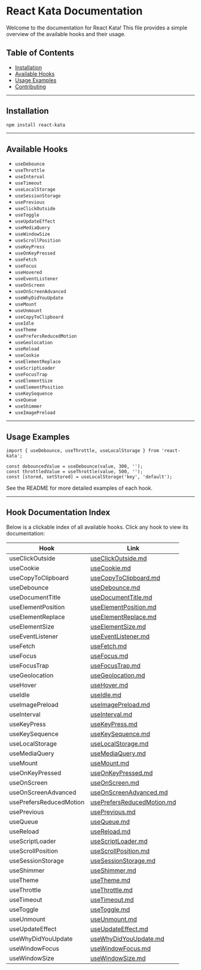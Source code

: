 # React Kata Documentation

Welcome to the documentation for React Kata! This file provides a simple overview of the available hooks and their usage.

## Table of Contents
- [Installation](#installation)
- [Available Hooks](#available-hooks)
- [Usage Examples](#usage-examples)
- [Contributing](#contributing)

---

## Installation

```bash
npm install react-kata
```

---

## Available Hooks

- `useDebounce`
- `useThrottle`
- `useInterval`
- `useTimeout`
- `useLocalStorage`
- `useSessionStorage`
- `usePrevious`
- `useClickOutside`
- `useToggle`
- `useUpdateEffect`
- `useMediaQuery`
- `useWindowSize`
- `useScrollPosition`
- `useKeyPress`
- `useOnKeyPressed`
- `useFetch`
- `useFocus`
- `useHovered`
- `useEventListener`
- `useOnScreen`
- `useOnScreenAdvanced`
- `useWhyDidYouUpdate`
- `useMount`
- `useUnmount`
- `useCopyToClipboard`
- `useIdle`
- `useTheme`
- `usePrefersReducedMotion`
- `useGeolocation`
- `useReload`
- `useCookie`
- `useElementReplace`
- `useScriptLoader`
- `useFocusTrap`
- `useElementSize`
- `useElementPosition`
- `useKeySequence`
- `useQueue`
- `useShimmer`
- `useImagePreload`

---

## Usage Examples

```tsx
import { useDebounce, useThrottle, useLocalStorage } from 'react-kata';

const debouncedValue = useDebounce(value, 300, '');
const throttledValue = useThrottle(value, 500, '');
const [stored, setStored] = useLocalStorage('key', 'default');
```

See the README for more detailed examples of each hook.

---


## Hook Documentation Index

Below is a clickable index of all available hooks. Click any hook to view its documentation:

| Hook | Link |
|------|------|
| useClickOutside | [useClickOutside.md](./useClickOutside.md) |
| useCookie | [useCookie.md](./useCookie.md) |
| useCopyToClipboard | [useCopyToClipboard.md](./useCopyToClipboard.md) |
| useDebounce | [useDebounce.md](./useDebounce.md) |
| useDocumentTitle | [useDocumentTitle.md](./useDocumentTitle.md) |
| useElementPosition | [useElementPosition.md](./useElementPosition.md) |
| useElementReplace | [useElementReplace.md](./useElementReplace.md) |
| useElementSize | [useElementSize.md](./useElementSize.md) |
| useEventListener | [useEventListener.md](./useEventListener.md) |
| useFetch | [useFetch.md](./useFetch.md) |
| useFocus | [useFocus.md](./useFocus.md) |
| useFocusTrap | [useFocusTrap.md](./useFocusTrap.md) |
| useGeolocation | [useGeolocation.md](./useGeolocation.md) |
| useHover | [useHover.md](./useHover.md) |
| useIdle | [useIdle.md](./useIdle.md) |
| useImagePreload | [useImagePreload.md](./useImagePreload.md) |
| useInterval | [useInterval.md](./useInterval.md) |
| useKeyPress | [useKeyPress.md](./useKeyPress.md) |
| useKeySequence | [useKeySequence.md](./useKeySequence.md) |
| useLocalStorage | [useLocalStorage.md](./useLocalStorage.md) |
| useMediaQuery | [useMediaQuery.md](./useMediaQuery.md) |
| useMount | [useMount.md](./useMount.md) |
| useOnKeyPressed | [useOnKeyPressed.md](./useOnKeyPressed.md) |
| useOnScreen | [useOnScreen.md](./useOnScreen.md) |
| useOnScreenAdvanced | [useOnScreenAdvanced.md](./useOnScreenAdvanced.md) |
| usePrefersReducedMotion | [usePrefersReducedMotion.md](./usePrefersReducedMotion.md) |
| usePrevious | [usePrevious.md](./usePrevious.md) |
| useQueue | [useQueue.md](./useQueue.md) |
| useReload | [useReload.md](./useReload.md) |
| useScriptLoader | [useScriptLoader.md](./useScriptLoader.md) |
| useScrollPosition | [useScrollPosition.md](./useScrollPosition.md) |
| useSessionStorage | [useSessionStorage.md](./useSessionStorage.md) |
| useShimmer | [useShimmer.md](./useShimmer.md) |
| useTheme | [useTheme.md](./useTheme.md) |
| useThrottle | [useThrottle.md](./useThrottle.md) |
| useTimeout | [useTimeout.md](./useTimeout.md) |
| useToggle | [useToggle.md](./useToggle.md) |
| useUnmount | [useUnmount.md](./useUnmount.md) |
| useUpdateEffect | [useUpdateEffect.md](./useUpdateEffect.md) |
| useWhyDidYouUpdate | [useWhyDidYouUpdate.md](./useWhyDidYouUpdate.md) |
| useWindowFocus | [useWindowFocus.md](./useWindowFocus.md) |
| useWindowSize | [useWindowSize.md](./useWindowSize.md) |
